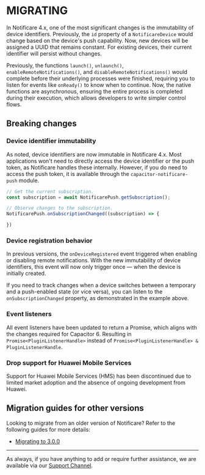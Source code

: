 # MIGRATING

In Notificare 4.x, one of the most significant changes is the immutability of device identifiers. Previously, the `id` property of a `NotificareDevice` would change based on the device's push capability. Now, new devices will be assigned a UUID that remains constant. For existing devices, their current identifier will persist without changes.

Previously, the functions `launch()`, `unlaunch()`, `enableRemoteNotifications()`, and `disableRemoteNotifications()` would complete before their underlying processes were finished, requiring you to listen for events like `onReady()` to know when to continue. Now, the native functions are asynchronous, ensuring the entire process is completed during their execution, which allows developers to write simpler control flows.

## Breaking changes

### Device identifier immutability

As noted, device identifiers are now immutable in Notificare 4.x. Most applications won't need to directly access the device identifier or the push token, as Notificare handles these internally. However, if you do need to access the push token, it is available through the `capacitor-notificare-push` module.

```javascript
// Get the current subscription.
const subscription = await NotificarePush.getSubscription();

// Observe changes to the subscription.
NotificarePush.onSubscriptionChanged((subscription) => {

})
```

### Device registration behavior

In previous versions, the `onDeviceRegistered` event triggered when enabling or disabling remote notifications. With the new immutability of device identifiers, this event will now only trigger once — when the device is initially created.

If you need to track changes when a device switches between a temporary and a push-enabled state (or vice versa), you can listen to the `onSubscriptionChanged` property, as demonstrated in the example above.

### Event listeners

All event listeners have been updated to return a Promise, which aligns with the changes required for Capacitor 6. Resulting in `Promise<PluginListenerHandle>` instead of `Promise<PluginListenerHandle> & PluginListenerHandle`.

### Drop support for Huawei Mobile Services

Support for Huawei Mobile Services (HMS) has been discontinued due to limited market adoption and the absence of ongoing development from Huawei.

## Migration guides for other versions

Looking to migrate from an older version of Notificare? Refer to the following guides for more details:

- [Migrating to 3.0.0](./MIGRATION-3.0.md)

---

As always, if you have anything to add or require further assistance, we are available via our [Support Channel](mailto:support@notifica.re).
